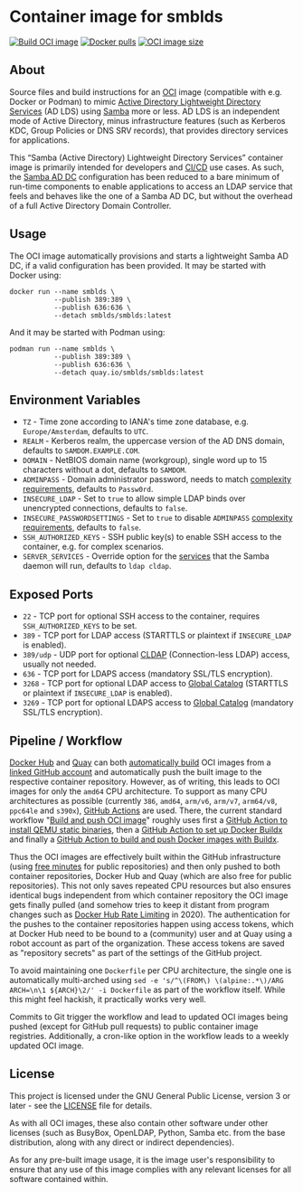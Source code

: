 # Container image for smblds

[![Build OCI image](https://github.com/smblds/smblds-container/actions/workflows/image.yml/badge.svg)](https://github.com/smblds/smblds-container/actions/workflows/image.yml)
[![Docker pulls](https://img.shields.io/docker/pulls/smblds/smblds.svg)](https://hub.docker.com/r/smblds/smblds)
[![OCI image size](https://img.shields.io/docker/image-size/smblds/smblds/latest.svg)](https://hub.docker.com/r/smblds/smblds/tags)

## About

Source files and build instructions for an [OCI](https://opencontainers.org/) image (compatible with e.g. Docker or Podman) to mimic [Active Directory Lightweight Directory Services](https://learn.microsoft.com/en-us/previous-versions/windows/desktop/adam/what-is-active-directory-lightweight-directory-services) (AD LDS) using [Samba](https://www.samba.org/) more or less. AD LDS is an independent mode of Active Directory, minus infrastructure features (such as Kerberos KDC, Group Policies or DNS SRV records), that provides directory services for applications.

This “Samba (Active Directory) Lightweight Directory Services” container image is primarily intended for developers and [CI/CD](https://en.wikipedia.org/wiki/CI/CD) use cases. As such, the [Samba AD DC](https://wiki.samba.org/index.php/Setting_up_Samba_as_an_Active_Directory_Domain_Controller) configuration has been reduced to a bare minimum of run-time components to enable applications to access an LDAP service that feels and behaves like the one of a Samba AD DC, but without the overhead of a full Active Directory Domain Controller.

## Usage

The OCI image automatically provisions and starts a lightweight Samba AD DC, if a valid configuration has been provided. It may be started with Docker using:

```shell
docker run --name smblds \
           --publish 389:389 \
           --publish 636:636 \
           --detach smblds/smblds:latest
```

And it may be started with Podman using:

```shell
podman run --name smblds \
           --publish 389:389 \
           --publish 636:636 \
           --detach quay.io/smblds/smblds:latest
```

## Environment Variables

  * `TZ` - Time zone according to IANA's time zone database, e.g. `Europe/Amsterdam`, defaults to `UTC`.
  * `REALM` - Kerberos realm, the uppercase version of the AD DNS domain, defaults to `SAMDOM.EXAMPLE.COM`.
  * `DOMAIN` - NetBIOS domain name (workgroup), single word up to 15 characters without a dot, defaults to `SAMDOM`.
  * `ADMINPASS` - Domain administrator password, needs to match [complexity requirements](https://technet.microsoft.com/en-us/library/cc786468%28v=ws.10%29.aspx), defaults to `Passw0rd`.
  * `INSECURE_LDAP` - Set to `true` to allow simple LDAP binds over unencrypted connections, defaults to `false`.
  * `INSECURE_PASSWORDSETTINGS` - Set to `true` to disable `ADMINPASS` [complexity requirements](https://technet.microsoft.com/en-us/library/cc786468%28v=ws.10%29.aspx), defaults to `false`.
  * `SSH_AUTHORIZED_KEYS` - SSH public key(s) to enable SSH access to the container, e.g. for complex scenarios.
  * `SERVER_SERVICES` - Override option for the [services](https://wiki.samba.org/index.php/FAQ#Why_Do_I_Not_Have_a_server_services_parameter_in_My_smb.conf_File.3F) that the Samba daemon will run, defaults to `ldap cldap`.

## Exposed Ports

  * `22` - TCP port for optional SSH access to the container, requires `SSH_AUTHORIZED_KEYS` to be set.
  * `389` - TCP port for LDAP access (STARTTLS or plaintext if `INSECURE_LDAP` is enabled).
  * `389/udp` - UDP port for optional [CLDAP](https://wiki.wireshark.org/MS-CLDAP.md) (Connection-less LDAP) access, usually not needed.
  * `636` - TCP port for LDAPS access (mandatory SSL/TLS encryption).
  * `3268` - TCP port for optional LDAP access to [Global Catalog](https://ldapwiki.com/wiki/Global%20Catalog) (STARTTLS or plaintext if `INSECURE_LDAP` is enabled).
  * `3269` - TCP port for optional LDAPS access to [Global Catalog](https://ldapwiki.com/wiki/Global%20Catalog) (mandatory SSL/TLS encryption).

## Pipeline / Workflow

[Docker Hub](https://hub.docker.com/) and [Quay](https://quay.io/) can both [automatically build](https://docs.docker.com/docker-hub/builds/) OCI images from a [linked GitHub account](https://docs.docker.com/docker-hub/builds/link-source/) and automatically push the built image to the respective container repository. However, as of writing, this leads to OCI images for only the `amd64` CPU architecture. To support as many CPU architectures as possible (currently `386`, `amd64`, `arm/v6`, `arm/v7`, `arm64/v8`, `ppc64le` and `s390x`), [GitHub Actions](https://github.com/features/actions) are used. There, the current standard workflow "[Build and push OCI image](.github/workflows/image.yml)" roughly uses first a [GitHub Action to install QEMU static binaries](https://github.com/docker/setup-qemu-action), then a [GitHub Action to set up Docker Buildx](https://github.com/docker/setup-buildx-action) and finally a [GitHub Action to build and push Docker images with Buildx](https://github.com/docker/build-push-action).

Thus the OCI images are effectively built within the GitHub infrastructure (using [free minutes](https://docs.github.com/en/github/setting-up-and-managing-billing-and-payments-on-github/about-billing-for-github-actions) for public repositories) and then only pushed to both container repositories, Docker Hub and Quay (which are also free for public repositories). This not only saves repeated CPU resources but also ensures identical bugs independent from which container repository the OCI image gets finally pulled (and somehow tries to keep it distant from program changes such as [Docker Hub Rate Limiting](https://www.docker.com/increase-rate-limits) in 2020). The authentication for the pushes to the container repositories happen using access tokens, which at Docker Hub need to be bound to a (community) user and at Quay using a robot account as part of the organization. These access tokens are saved as "repository secrets" as part of the settings of the GitHub project.

To avoid maintaining one `Dockerfile` per CPU architecture, the single one is automatically multi-arched using `sed -e 's/^\(FROM\) \(alpine:.*\)/ARG ARCH=\n\1 ${ARCH}\2/' -i Dockerfile` as part of the workflow itself. While this might feel hackish, it practically works very well.

Commits to Git trigger the workflow and lead to updated OCI images being pushed (except for GitHub pull requests) to public container image registries. Additionally, a cron-like option in the workflow leads to a weekly updated OCI image.

## License

This project is licensed under the GNU General Public License, version 3 or later - see the [LICENSE](LICENSE) file for details.

As with all OCI images, these also contain other software under other licenses (such as BusyBox, OpenLDAP, Python, Samba etc. from the base distribution, along with any direct or indirect dependencies).

As for any pre-built image usage, it is the image user's responsibility to ensure that any use of this image complies with any relevant licenses for all software contained within.
